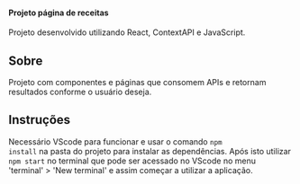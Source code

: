 #### Projeto página de receitas
Projeto desenvolvido utilizando React, ContextAPI e JavaScript.

## Sobre
Projeto com componentes e páginas que consomem APIs e retornam resultados conforme o usuário deseja.

## Instruções
Necessário VScode para funcionar e usar o comando <code>npm install</code> na pasta do projeto para instalar as dependências.
Após isto utilizar <code>npm start</code> no terminal que pode ser acessado no VScode no menu 'terminal' > 'New terminal' e assim começar a utilizar a aplicação.
